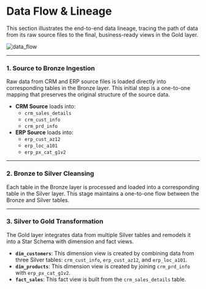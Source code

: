 # Data Flow & Lineage

This section illustrates the end-to-end data lineage, tracing the path of data from its raw source files to the final, business-ready views in the Gold layer.

![data_flow](https://github.com/user-attachments/assets/1cec5981-6fcc-47bc-87fe-7b0da6c5fbfb)

-----

### 1\. Source to Bronze Ingestion

Raw data from CRM and ERP source files is loaded directly into corresponding tables in the Bronze layer. This initial step is a one-to-one mapping that preserves the original structure of the source data.

  * **CRM Source** loads into:
      * `crm_sales_details`
      * `crm_cust_info`
      * `crm_prd_info`
  * **ERP Source** loads into:
      * `erp_cust_az12`
      * `erp_loc_a101`
      * `erp_px_cat_g1v2`

-----

### 2\. Bronze to Silver Cleansing

Each table in the Bronze layer is processed and loaded into a corresponding table in the Silver layer. This stage maintains a one-to-one flow between the Bronze and Silver tables.

-----

### 3\. Silver to Gold Transformation

The Gold layer integrates data from multiple Silver tables and remodels it into a Star Schema with dimension and fact views.

  * **`dim_customers`**: This dimension view is created by combining data from three Silver tables: `crm_cust_info`, `erp_cust_az12`, and `erp_loc_a101`.
  * **`dim_products`**: This dimension view is created by joining `crm_prd_info` with `erp_px_cat_g1v2`.
  * **`fact_sales`**: This fact view is built from the `crm_sales_details` table.

